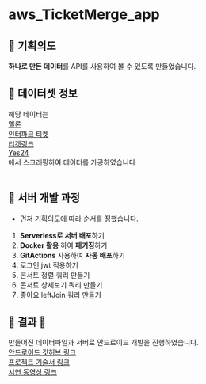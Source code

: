 # aws_TicketMerge_app
 
## 💁 기획의도
**하나로 만든 데이터**를 API를 사용하여 볼 수 있도록 만들었습니다.<br/>

##  💁 데이터셋 정보
해당 데이터는<br/>
[멜론](https://ticket.melon.com/concert/index.htm?genreType=GENRE_CON, '멜론 티켓')<br/>
[인터파크 티켓](https://tickets.interpark.com/contents/genre/concert, '인터파크 티켓')<br/>
[티켓링크](https://www.ticketlink.co.kr/performance/14, '티켓링크')<br/>
[Yes24](http://ticket.yes24.com/New/Genre/GenreMain.aspx?genre=15456, 'yes24 티켓')<br/>
에서 스크래핑하여 데이터를 가공하였습니다<br/><br/>

## 💁 서버 개발 과정
+ 먼저 기획의도에 따라 순서를 정했습니다.<br/>
1. **Serverless로 서버 배포**하기<br/>
2. **Docker 활용** 하여 **패키징**하기<br/>
3. **GitActions** 사용하여 **자동 배포**하기<br/>
4. 로그인 jwt 적용하기<br/>
5. 콘서트 정렬 쿼리 만들기<br/>
6. 콘서트 상세보기 쿼리 만들기<br/>
7. 좋아요 leftJoin 쿼리 만들기<br/>


## 🔷 결과 🔷
만들어진 데이터파일과 서버로 안드로이드 개발을 진행하였습니다.<br/>
[안드로이드 깃허브 링크](https://github.com/yoonmiriii/TicketMerge_android, '안드로이드 깃허브 링크')<br/>
[프로젝트 기술서 링크](https://docs.google.com/presentation/d/10SK2fhhHQwgktnOjM6e3k2yymyNaWv71hm8S_mkchUI/edit?usp=sharing, '프로젝트 기술서 링크')<br/>
[시연 동영상 링크](https://youtu.be/feCfx006Jew, '시연동영상 링크')<br/>
